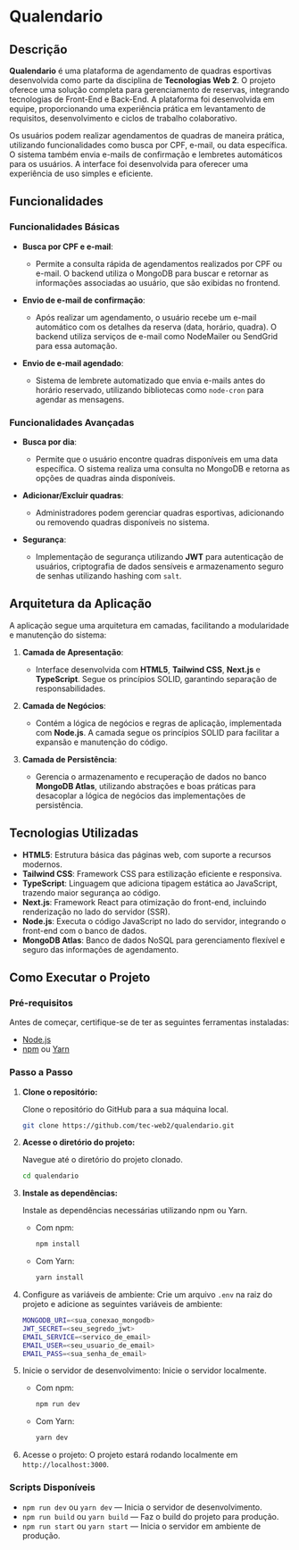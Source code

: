 # Qualendario

## Descrição

**Qualendario** é uma plataforma de agendamento de quadras esportivas desenvolvida como parte da disciplina de **Tecnologias Web 2**. O projeto oferece uma solução completa para gerenciamento de reservas, integrando tecnologias de Front-End e Back-End. A plataforma foi desenvolvida em equipe, proporcionando uma experiência prática em levantamento de requisitos, desenvolvimento e ciclos de trabalho colaborativo.

Os usuários podem realizar agendamentos de quadras de maneira prática, utilizando funcionalidades como busca por CPF, e-mail, ou data específica. O sistema também envia e-mails de confirmação e lembretes automáticos para os usuários. A interface foi desenvolvida para oferecer uma experiência de uso simples e eficiente.

## Funcionalidades

### Funcionalidades Básicas

- **Busca por CPF e e-mail**: 
  - Permite a consulta rápida de agendamentos realizados por CPF ou e-mail. O backend utiliza o MongoDB para buscar e retornar as informações associadas ao usuário, que são exibidas no frontend.
  
- **Envio de e-mail de confirmação**: 
  - Após realizar um agendamento, o usuário recebe um e-mail automático com os detalhes da reserva (data, horário, quadra). O backend utiliza serviços de e-mail como NodeMailer ou SendGrid para essa automação.

- **Envio de e-mail agendado**: 
  - Sistema de lembrete automatizado que envia e-mails antes do horário reservado, utilizando bibliotecas como `node-cron` para agendar as mensagens.

### Funcionalidades Avançadas

- **Busca por dia**: 
  - Permite que o usuário encontre quadras disponíveis em uma data específica. O sistema realiza uma consulta no MongoDB e retorna as opções de quadras ainda disponíveis.

- **Adicionar/Excluir quadras**: 
  - Administradores podem gerenciar quadras esportivas, adicionando ou removendo quadras disponíveis no sistema.

- **Segurança**: 
  - Implementação de segurança utilizando **JWT** para autenticação de usuários, criptografia de dados sensíveis e armazenamento seguro de senhas utilizando hashing com `salt`.

## Arquitetura da Aplicação

A aplicação segue uma arquitetura em camadas, facilitando a modularidade e manutenção do sistema:

1. **Camada de Apresentação**:
   - Interface desenvolvida com **HTML5**, **Tailwind CSS**, **Next.js** e **TypeScript**. Segue os princípios SOLID, garantindo separação de responsabilidades.

2. **Camada de Negócios**:
   - Contém a lógica de negócios e regras de aplicação, implementada com **Node.js**. A camada segue os princípios SOLID para facilitar a expansão e manutenção do código.

3. **Camada de Persistência**:
   - Gerencia o armazenamento e recuperação de dados no banco **MongoDB Atlas**, utilizando abstrações e boas práticas para desacoplar a lógica de negócios das implementações de persistência.

## Tecnologias Utilizadas

- **HTML5**: Estrutura básica das páginas web, com suporte a recursos modernos.
- **Tailwind CSS**: Framework CSS para estilização eficiente e responsiva.
- **TypeScript**: Linguagem que adiciona tipagem estática ao JavaScript, trazendo maior segurança ao código.
- **Next.js**: Framework React para otimização do front-end, incluindo renderização no lado do servidor (SSR).
- **Node.js**: Executa o código JavaScript no lado do servidor, integrando o front-end com o banco de dados.
- **MongoDB Atlas**: Banco de dados NoSQL para gerenciamento flexível e seguro das informações de agendamento.

## Como Executar o Projeto

### Pré-requisitos

Antes de começar, certifique-se de ter as seguintes ferramentas instaladas:

- [Node.js](https://nodejs.org/en/)
- [npm](https://www.npmjs.com/) ou [Yarn](https://yarnpkg.com/)

### Passo a Passo

1. **Clone o repositório:**

   Clone o repositório do GitHub para a sua máquina local.
   ```bash
   git clone https://github.com/tec-web2/qualendario.git
   ```

2. **Acesse o diretório do projeto:**
    
    Navegue até o diretório do projeto clonado.
    ```bash
    cd qualendario
    ```
3. **Instale as dependências:**
    
    Instale as dependências necessárias utilizando npm ou Yarn.
    - Com npm:
        ```bash
        npm install
        ```
    - Com Yarn:
        ```bash
        yarn install
        ```
4. Configure as variáveis de ambiente:
    Crie um arquivo `.env` na raiz do projeto e adicione as seguintes variáveis de ambiente:
    ```bash
    MONGODB_URI=<sua_conexao_mongodb>
    JWT_SECRET=<seu_segredo_jwt>
    EMAIL_SERVICE=<servico_de_email>
    EMAIL_USER=<seu_usuario_de_email>
    EMAIL_PASS=<sua_senha_de_email>
    ```
5. Inicie o servidor de desenvolvimento:
    Inicie o servidor localmente.
    - Com npm:
        ```bash
        npm run dev
        ```
    - Com Yarn:
        ```bash
        yarn dev
        ```
6. Acesse o projeto:
    O projeto estará rodando localmente em `http://localhost:3000`.

### Scripts Disponíveis
- `npm run dev` ou `yarn dev` — Inicia o servidor de desenvolvimento.
- `npm run build` ou `yarn build` — Faz o build do projeto para produção.
- `npm run start` ou `yarn start` — Inicia o servidor em ambiente de produção.